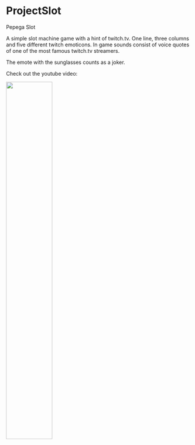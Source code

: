 # ProjectSlot
Pepega Slot

A simple slot machine game with a hint of twitch.tv. One line, three columns and five different twitch emoticons. In game sounds consist of voice quotes of
one of the most famous twitch.tv streamers.

The emote with the sunglasses counts as a joker.

Check out the youtube video:

[<img src="https://i.ibb.co/PgbcVkX/Pepega-Slot.jpg" width="50%">](https://www.youtube.com/watch?v=AReG7j7o2UM "Now in Android: 55")
